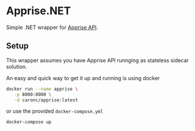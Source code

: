 # Apprise.NET
Simple .NET wrapper for [Apprise API](https://github.com/caronc/apprise-api).

## Setup
This wrapper assumes you have Apprise API runnging as stateless sidecar solution.

An easy and quick way to get it up and running is using docker

```bash
docker run --name apprise \
   -p 8000:8000 \
   -d caronc/apprise:latest
```

or use the provided `docker-compose.yml`

```bash
docker-compose up
```